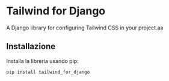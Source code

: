 # Tailwind for Django

A Django library for configuring Tailwind CSS in your project.aa

## Installazione

Installa la libreria usando pip:

```bash
pip install tailwind_for_django